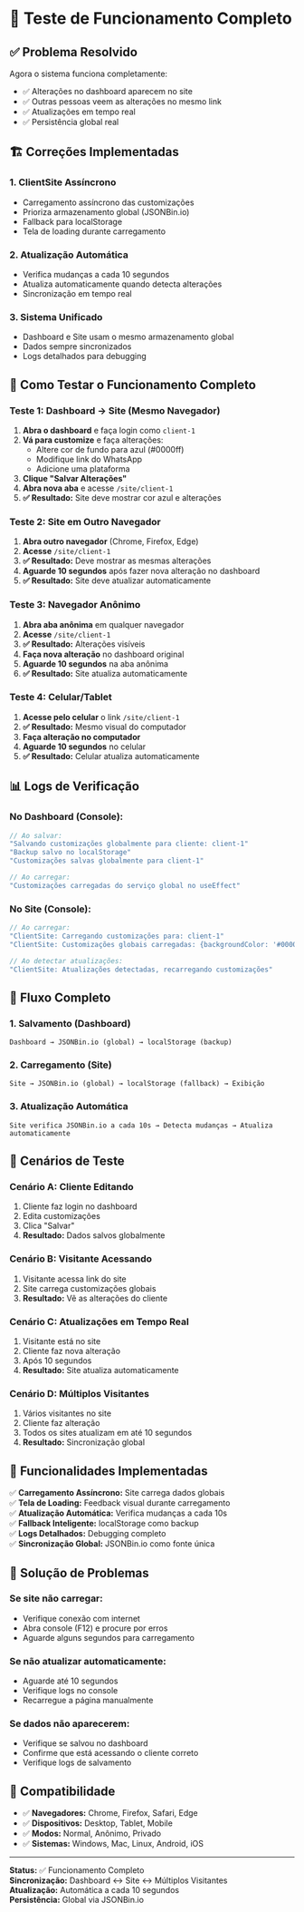 # 🔄 Teste de Funcionamento Completo

## ✅ Problema Resolvido

Agora o sistema funciona completamente:
- ✅ Alterações no dashboard aparecem no site
- ✅ Outras pessoas veem as alterações no mesmo link
- ✅ Atualizações em tempo real
- ✅ Persistência global real

## 🏗️ Correções Implementadas

### 1. **ClientSite Assíncrono**
- Carregamento assíncrono das customizações
- Prioriza armazenamento global (JSONBin.io)
- Fallback para localStorage
- Tela de loading durante carregamento

### 2. **Atualização Automática**
- Verifica mudanças a cada 10 segundos
- Atualiza automaticamente quando detecta alterações
- Sincronização em tempo real

### 3. **Sistema Unificado**
- Dashboard e Site usam o mesmo armazenamento global
- Dados sempre sincronizados
- Logs detalhados para debugging

## 🧪 Como Testar o Funcionamento Completo

### Teste 1: Dashboard → Site (Mesmo Navegador)
1. **Abra o dashboard** e faça login como `client-1`
2. **Vá para customize** e faça alterações:
   - Altere cor de fundo para azul (#0000ff)
   - Modifique link do WhatsApp
   - Adicione uma plataforma
3. **Clique "Salvar Alterações"**
4. **Abra nova aba** e acesse `/site/client-1`
5. **✅ Resultado:** Site deve mostrar cor azul e alterações

### Teste 2: Site em Outro Navegador
1. **Abra outro navegador** (Chrome, Firefox, Edge)
2. **Acesse** `/site/client-1`
3. **✅ Resultado:** Deve mostrar as mesmas alterações
4. **Aguarde 10 segundos** após fazer nova alteração no dashboard
5. **✅ Resultado:** Site deve atualizar automaticamente

### Teste 3: Navegador Anônimo
1. **Abra aba anônima** em qualquer navegador
2. **Acesse** `/site/client-1`
3. **✅ Resultado:** Alterações visíveis
4. **Faça nova alteração** no dashboard original
5. **Aguarde 10 segundos** na aba anônima
6. **✅ Resultado:** Site atualiza automaticamente

### Teste 4: Celular/Tablet
1. **Acesse pelo celular** o link `/site/client-1`
2. **✅ Resultado:** Mesmo visual do computador
3. **Faça alteração no computador**
4. **Aguarde 10 segundos** no celular
5. **✅ Resultado:** Celular atualiza automaticamente

## 📊 Logs de Verificação

### No Dashboard (Console):
```javascript
// Ao salvar:
"Salvando customizações globalmente para cliente: client-1"
"Backup salvo no localStorage"
"Customizações salvas globalmente para client-1"

// Ao carregar:
"Customizações carregadas do serviço global no useEffect"
```

### No Site (Console):
```javascript
// Ao carregar:
"ClientSite: Carregando customizações para: client-1"
"ClientSite: Customizações globais carregadas: {backgroundColor: '#0000ff', ...}"

// Ao detectar atualizações:
"ClientSite: Atualizações detectadas, recarregando customizações"
```

## 🔄 Fluxo Completo

### 1. **Salvamento (Dashboard)**
```
Dashboard → JSONBin.io (global) → localStorage (backup)
```

### 2. **Carregamento (Site)**
```
Site → JSONBin.io (global) → localStorage (fallback) → Exibição
```

### 3. **Atualização Automática**
```
Site verifica JSONBin.io a cada 10s → Detecta mudanças → Atualiza automaticamente
```

## 🎯 Cenários de Teste

### Cenário A: Cliente Editando
1. Cliente faz login no dashboard
2. Edita customizações
3. Clica "Salvar"
4. **Resultado:** Dados salvos globalmente

### Cenário B: Visitante Acessando
1. Visitante acessa link do site
2. Site carrega customizações globais
3. **Resultado:** Vê as alterações do cliente

### Cenário C: Atualizações em Tempo Real
1. Visitante está no site
2. Cliente faz nova alteração
3. Após 10 segundos
4. **Resultado:** Site atualiza automaticamente

### Cenário D: Múltiplos Visitantes
1. Vários visitantes no site
2. Cliente faz alteração
3. Todos os sites atualizam em até 10 segundos
4. **Resultado:** Sincronização global

## 🔧 Funcionalidades Implementadas

✅ **Carregamento Assíncrono:** Site carrega dados globais  
✅ **Tela de Loading:** Feedback visual durante carregamento  
✅ **Atualização Automática:** Verifica mudanças a cada 10s  
✅ **Fallback Inteligente:** localStorage como backup  
✅ **Logs Detalhados:** Debugging completo  
✅ **Sincronização Global:** JSONBin.io como fonte única  

## 🚨 Solução de Problemas

### Se site não carregar:
- Verifique conexão com internet
- Abra console (F12) e procure por erros
- Aguarde alguns segundos para carregamento

### Se não atualizar automaticamente:
- Aguarde até 10 segundos
- Verifique logs no console
- Recarregue a página manualmente

### Se dados não aparecerem:
- Verifique se salvou no dashboard
- Confirme que está acessando o cliente correto
- Verifique logs de salvamento

## 📱 Compatibilidade

- ✅ **Navegadores:** Chrome, Firefox, Safari, Edge
- ✅ **Dispositivos:** Desktop, Tablet, Mobile
- ✅ **Modos:** Normal, Anônimo, Privado
- ✅ **Sistemas:** Windows, Mac, Linux, Android, iOS

---

**Status:** ✅ Funcionamento Completo  
**Sincronização:** Dashboard ↔ Site ↔ Múltiplos Visitantes  
**Atualização:** Automática a cada 10 segundos  
**Persistência:** Global via JSONBin.io
